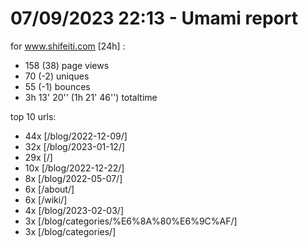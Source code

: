 # 07/09/2023 22:13 - Umami report
for www.shifeiti.com [24h] :

 - 158 (38) page views
 - 70 (-2) uniques
 - 55 (-1) bounces
 - 3h 13' 20'' (1h 21' 46'') totaltime


top 10 urls:
 - 44x [/blog/2022-12-09/]
 - 32x [/blog/2023-01-12/]
 - 29x [/]
 - 10x [/blog/2022-12-22/]
 - 8x [/blog/2022-05-07/]
 - 6x [/about/]
 - 6x [/wiki/]
 - 4x [/blog/2023-02-03/]
 - 3x [/blog/categories/%E6%8A%80%E6%9C%AF/]
 - 3x [/blog/categories/]


